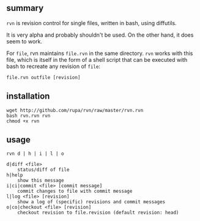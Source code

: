 ## summary

`rvn` is revision control for single files, written in bash, using diffutils.

It is very alpha and probably shouldn't be used. On the other hand, it does
seem to work.

For `file`, rvn maintains `file.rvn` in the same directory. `rvn` works with
this file, which is itself in the form of a shell script that can be executed
with bash to recreate any revision of `file`:

    file.rvn outfile [revision]

## installation

    wget http://github.com/rupa/rvn/raw/master/rvn.rvn
    bash rvn.rvn rvn
    chmod +x rvn

## usage

    rvn d | h | i | l | o

    d|diff <file>
        status/diff of file
    h|help
        show this message
    i|ci|commit <file> [commit message]
        commit changes to file with commit message
    l|log <file> [revision]
        show a log of (specific) revisions and commit messages
    o|co|checkout <file> [revision]
        checkout revision to file.revision (default revision: head)
